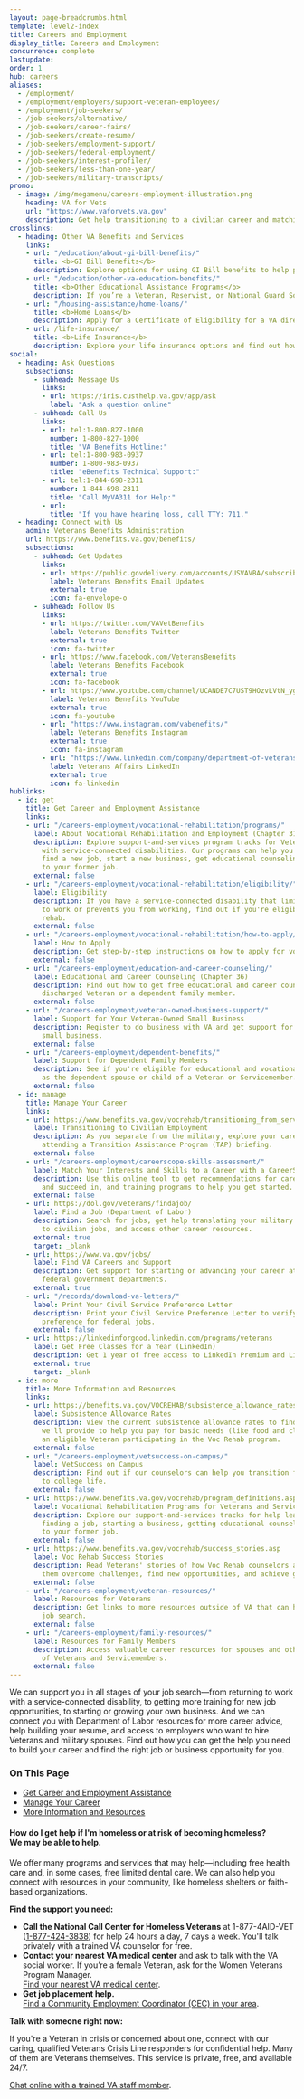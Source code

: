 ```yaml
---
layout: page-breadcrumbs.html
template: level2-index
title: Careers and Employment
display_title: Careers and Employment
concurrence: complete
lastupdate:
order: 1
hub: careers
aliases:
  - /employment/
  - /employment/employers/support-veteran-employees/
  - /employment/job-seekers/
  - /job-seekers/alternative/
  - /job-seekers/career-fairs/
  - /job-seekers/create-resume/
  - /job-seekers/employment-support/
  - /job-seekers/federal-employment/
  - /job-seekers/interest-profiler/
  - /job-seekers/less-than-one-year/
  - /job-seekers/military-transcripts/
promo:
  - image: /img/megamenu/careers-employment-illustration.png
    heading: VA for Vets
    url: "https://www.vaforvets.va.gov"
    description: Get help transitioning to a civilian career and matching your skills and experiences to VA job opportunities.
crosslinks:
  - heading: Other VA Benefits and Services
    links:
    - url: "/education/about-gi-bill-benefits/"
      title: <b>GI Bill Benefits</b>
      description: Explore options for using GI Bill benefits to help pay for school or training, and find out what benefits you can get.
    - url: "/education/other-va-education-benefits/"
      title: <b>Other Educational Assistance Programs</b>
      description: If you’re a Veteran, Reservist, or National Guard Soldier who doesn’t qualify for the Post-9/11 GI Bill, see if you can get education benefits through other VA programs.
    - url: "/housing-assistance/home-loans/"
      title: <b>Home Loans</b>
      description: Apply for a Certificate of Eligibility for a VA direct or VA-backed home loan to build, buy, improve, or refinance a home.
    - url: /life-insurance/
      title: <b>Life Insurance</b>
      description: Explore your life insurance options and find out how to apply as a Servicemember, Veteran, or family member.
social:
  - heading: Ask Questions
    subsections:
      - subhead: Message Us
        links:
        - url: https://iris.custhelp.va.gov/app/ask
          label: "Ask a question online"
      - subhead: Call Us
        links:
        - url: tel:1-800-827-1000
          number: 1-800-827-1000
          title: "VA Benefits Hotline:"
        - url: tel:1-800-983-0937
          number: 1-800-983-0937
          title: "eBenefits Technical Support:"
        - url: tel:1-844-698-2311
          number: 1-844-698-2311
          title: "Call MyVA311 for Help:"
        - url:
          title: "If you have hearing loss, call TTY: 711."
  - heading: Connect with Us
    admin: Veterans Benefits Administration
    url: https://www.benefits.va.gov/benefits/
    subsections:
      - subhead: Get Updates
        links:
        - url: https://public.govdelivery.com/accounts/USVAVBA/subscriber/new
          label: Veterans Benefits Email Updates
          external: true
          icon: fa-envelope-o
      - subhead: Follow Us
        links:
        - url: https://twitter.com/VAVetBenefits
          label: Veterans Benefits Twitter
          external: true
          icon: fa-twitter
        - url: https://www.facebook.com/VeteransBenefits
          label: Veterans Benefits Facebook
          external: true
          icon: fa-facebook
        - url: https://www.youtube.com/channel/UCANDE7C7UST9HOzvLVtN_yg
          label: Veterans Benefits YouTube
          external: true
          icon: fa-youtube
        - url: "https://www.instagram.com/vabenefits/"
          label: Veterans Benefits Instagram
          external: true
          icon: fa-instagram
        - url: "https://www.linkedin.com/company/department-of-veterans-affairs/"
          label: Veterans Affairs LinkedIn
          external: true
          icon: fa-linkedin
hublinks:
  - id: get
    title: Get Career and Employment Assistance
    links:
    - url: "/careers-employment/vocational-rehabilitation/programs/"
      label: About Vocational Rehabilitation and Employment (Chapter 31) Programs
      description: Explore support-and-services program tracks for Veterans and Servicemembers
        with service-connected disabilities. Our programs can help you learn new skills,
        find a new job, start a new business, get educational counseling, or return
        to your former job.
      external: false
    - url: "/careers-employment/vocational-rehabilitation/eligibility/"
      label: Eligibility
      description: If you have a service-connected disability that limits your ability
        to work or prevents you from working, find out if you're eligible for vocational
        rehab.
      external: false
    - url: "/careers-employment/vocational-rehabilitation/how-to-apply/"
      label: How to Apply
      description: Get step-by-step instructions on how to apply for voc rehab benefits.
      external: false
    - url: "/careers-employment/education-and-career-counseling/"
      label: Educational and Career Counseling (Chapter 36)
      description: Find out how to get free educational and career counseling as a recently
        discharged Veteran or a dependent family member.
      external: false
    - url: "/careers-employment/veteran-owned-business-support/"
      label: Support for Your Veteran-Owned Small Business
      description: Register to do business with VA and get support for your Veteran-owned
        small business.
      external: false
    - url: "/careers-employment/dependent-benefits/"
      label: Support for Dependent Family Members
      description: See if you're eligible for educational and vocational counseling
        as the dependent spouse or child of a Veteran or Servicemember.
      external: false
  - id: manage
    title: Manage Your Career
    links:
    - url: https://www.benefits.va.gov/vocrehab/transitioning_from_service.asp
      label: Transitioning to Civilian Employment
      description: As you separate from the military, explore your career options by
        attending a Transition Assistance Program (TAP) briefing.
      external: false
    - url: "/careers-employment/careerscope-skills-assessment/"
      label: Match Your Interests and Skills to a Career with a CareerScope Assessment
      description: Use this online tool to get recommendations for careers you may enjoy
        and succeed in, and training programs to help you get started.
      external: false
    - url: https://dol.gov/veterans/findajob/
      label: Find a Job (Department of Labor)
      description: Search for jobs, get help translating your military skills and experience
        to civilian jobs, and access other career resources.
      external: true
      target: _blank
    - url: https://www.va.gov/jobs/
      label: Find VA Careers and Support
      description: Get support for starting or advancing your career at VA or other
        federal government departments.
      external: true
    - url: "/records/download-va-letters/"
      label: Print Your Civil Service Preference Letter
      description: Print your Civil Service Preference Letter to verify your hiring
        preference for federal jobs.
      external: false
    - url: https://linkedinforgood.linkedin.com/programs/veterans
      label: Get Free Classes for a Year (LinkedIn)
      description: Get 1 year of free access to LinkedIn Premium and LinkedIn Learning.
      external: true
      target: _blank
  - id: more
    title: More Information and Resources
    links:
    - url: https://benefits.va.gov/VOCREHAB/subsistence_allowance_rates.asp
      label: Subsistence Allowance Rates
      description: View the current subsistence allowance rates to find out the amount
        we'll provide to help you pay for basic needs (like food and clothing) if you're
        an eligible Veteran participating in the Voc Rehab program.
      external: false
    - url: "/careers-employment/vetsuccess-on-campus/"
      label: VetSuccess on Campus
      description: Find out if our counselors can help you transition from military
        to college life.
      external: false
    - url: https://www.benefits.va.gov/vocrehab/program_definitions.asp
      label: Vocational Rehabilitation Programs for Veterans and Servicemembers
      description: Explore our support-and-services tracks for help learning new skills,
        finding a job, starting a business, getting educational counseling, or returning
        to your former job.
      external: false
    - url: https://www.benefits.va.gov/vocrehab/success_stories.asp
      label: Voc Rehab Success Stories
      description: Read Veterans' stories of how Voc Rehab counselors and services helped
        them overcome challenges, find new opportunities, and achieve greater goals.
      external: false
    - url: "/careers-employment/veteran-resources/"
      label: Resources for Veterans
      description: Get links to more resources outside of VA that can help you in your
        job search.
      external: false
    - url: "/careers-employment/family-resources/"
      label: Resources for Family Members
      description: Access valuable career resources for spouses and other family members
        of Veterans and Servicemembers.
      external: false
---
```


<p class="va-introtext">
We can support you in all stages of your job search—from returning to work with a service-connected disability, to getting more training for new job opportunities, to starting or growing your own business. And we can connect you with Department of Labor resources for more career advice, help building your resume, and access to employers who want to hire Veterans and military spouses. Find out how you can get the help you need to build your career and find the right job or business opportunity for you.
</p>

<h3>On This Page</h3>

<ul>
  <li><a href="#get">Get Career and Employment Assistance</a></li>
  <li><a href="#manage">Manage Your Career</a></li>
  <li><a href="#more">More Information and Resources</a></li>
</ul>

<div class="usa-alert usa-alert-warning">
  <div class="usa-alert-body">
    <h4 class="usa-alert-heading">How do I get help if I'm homeless or at risk of becoming homeless?<br><a id="crisis-expander-link">We may be able to help</a>.</h4>
    <div id="crisis-expander-content" class="expander-content expander-content-closed">
      <div class="expander-content-inner usa-alert-text">
        <p>We offer many programs and services that may help—including free health care and, in some cases, free limited dental care. We can also help you connect with resources in your community, like homeless shelters or faith-based organizations.</p>
        <p><b>Find the support you need:</p>
        <ul>
          <li>Call the National Call Center for Homeless Veterans</b> at 1-877-4AID-VET (<a href="tel:+18774243838">1-877-424-3838</a>) for help 24 hours a day, 7 days a week. You'll talk privately with a trained VA counselor for free.
          <li><b>Contact your nearest VA medical center</b> and ask to talk with the VA social worker. If you’re a female Veteran, ask for the Women Veterans Program Manager. <br>
            <a href="/find-locations/">Find your nearest VA medical center</a>.</li>
          <li><b>Get job placement help.</b><br>
            <a href="https://www.va.gov/homeless/cec-contacts.asp">Find a Community Employment Coordinator (CEC) in your area</a>.</li>
        </ul>
        <p><b>Talk with someone right now:</b>
      <p>If you're a Veteran in crisis or concerned about one, connect with our caring, qualified Veterans Crisis Line responders for confidential help. Many of them are Veterans themselves. This service is private, free, and available 24/7.</p>
      <p><a class="no-external-icon" href="https://www.veteranscrisisline.net/ChatTermsOfService.aspx?account=Homeless%20Veterans%20Chat">Chat online with a trained VA staff member</a>.</p>
      </div>
    </div>
  </div>
</div>

<script type="text/javascript">

  // Toggle the expandable crisis info
  document.getElementById('crisis-expander-link')
    .addEventListener('click', function () {
      document.getElementById('crisis-expander-content').classList.toggle('expander-content-closed');
    });
</script>
